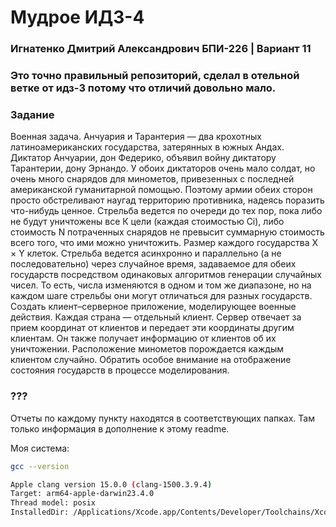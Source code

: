 # Мудрое ИДЗ-4
### Игнатенко Дмитрий Александрович БПИ-226 | Вариант 11 

### Это точно правильный репозиторий, сделал в отельной ветке от идз-3 потому что отличий довольно мало.

### Задание
Военная задача. Анчуария и Тарантерия — два крохотных латиноамериканских государства, затерянных в южных Андах. Диктатор Анчуарии, дон Федерико, объявил войну диктатору Тарантерии, дону Эрнандо. У обоих диктаторов очень мало солдат, но
очень много снарядов для минометов, привезенных с последней
американской гуманитарной помощью. Поэтому армии обеих сторон просто обстреливают наугад территорию противника, надеясь
поразить что-нибудь ценное. Стрельба ведется по очереди до тех
пор, пока либо не будут уничтожены все К цели (каждая стоимостью Ci), либо стоимость N потраченных снарядов не превысит суммарную стоимость всего того, что ими можно уничтожить.
Размер каждого государства X × Y клеток. Стрельба ведется асинхронно и параллельно (а не последовательно) через случайное время, задаваемое для обеих государств посредством одинаковых алгоритмов генерации случайных чисел. То есть, числа изменяются в
одном и том же диапазоне, но на каждом шаге стрельбы они могут
отличаться для разных государств.
Создать клиент–серверное приложение, моделирующее военные действия.
Каждая страна — отдельный клиент. Сервер отвечает за прием координат от клиентов и передает эти координаты другим
клиентам. Он также получает информацию от клиентов об их
уничтожении. Расположение минометов порождается каждым
клиентом случайно.
Обратить особое внимание на отображение состояния государств в процессе моделирования.

### ???

Отчеты по каждому пункту находятся в соответствующих папках. Там только информация в дополнение к этому readme.

Моя система:
```sh
gcc --version

Apple clang version 15.0.0 (clang-1500.3.9.4)
Target: arm64-apple-darwin23.4.0
Thread model: posix
InstalledDir: /Applications/Xcode.app/Contents/Developer/Toolchains/XcodeDefault.xctoolchain/usr/bin
```